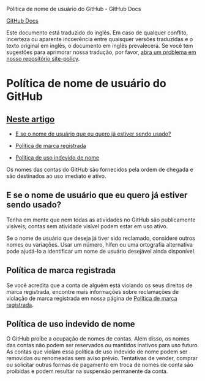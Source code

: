 Política de nome de usuário do GitHub - GitHub Docs

[](/pt)[GitHub Docs](/pt)

Este documento está traduzido do inglês. Em caso de qualquer conflito, incerteza ou aparente incoerência entre quaisquer versões traduzidas e o texto original em inglês, o documento em inglês prevalecerá. Se você tem sugestões para aprimorar nossa tradução, por favor, [abra um problema em nosso repositório site-policy](https://github.com/github/site-policy/issues).

Política de nome de usuário do GitHub
==========

[Neste artigo](/github/site-policy/github-username-policy#in-this-article)
----------

* [E se o nome de usuário que eu quero já estiver sendo usado?](#what-if-the-username-i-want-is-already-taken)

* [Política de marca registrada](#trademark-policy)

* [Política de uso indevido de nome](#name-squatting-policy)

Os nomes das contas do GitHub são fornecidos pela ordem de chegada e são destinados ao uso imediato e ativo.

[](#what-if-the-username-i-want-is-already-taken)E se o nome de usuário que eu quero já estiver sendo usado?
----------

Tenha em mente que nem todas as atividades no GitHub são publicamente visíveis; contas sem atividade visível podem estar em uso ativo.

Se o nome de usuário que deseja já tiver sido reclamado, considere outros nomes ou variações. Usar um número, hífen ou uma ortografia alternativa pode ajudá-lo a identificar um nome de usuário desejável ainda disponível.

[](#trademark-policy)Política de marca registrada
----------

Se você acredita que a conta de alguém está violando os seus direitos de marca registrada, encontre mais informações sobre reclamações de violação de marca registrada em nossa página de [Política de marca registrada](/pt/articles/github-trademark-policy).

[](#name-squatting-policy)Política de uso indevido de nome
----------

O GitHub proíbe a ocupação de nomes de contas. Além disso, os nomes das contas não podem ser reservados ou mantidos inativos para uso futuro. As contas que violam essa política de uso indevido de nome podem ser removidas ou renomeadas sem aviso prévio. Tentativas de vender, comprar ou solicitar outras formas de pagamento em troca de nomes de conta são proibidas e podem resultar na suspensão permanente da conta.
